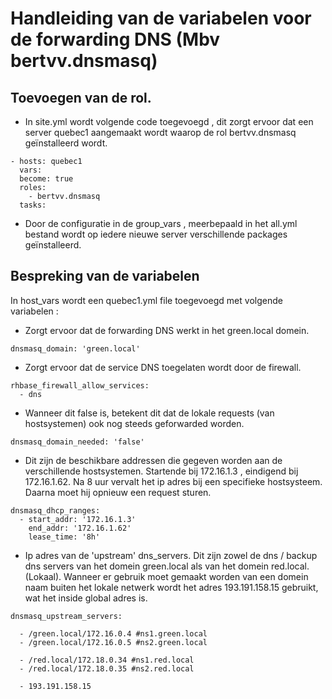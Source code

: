 # Handleiding van de variabelen voor de forwarding DNS (Mbv bertvv.dnsmasq)

## Toevoegen van de rol.

- In site.yml wordt volgende code toegevoegd , dit zorgt ervoor dat een server quebec1 aangemaakt wordt waarop de rol bertvv.dnsmasq geïnstalleerd wordt. 

```
- hosts: quebec1
  vars:
  become: true
  roles:
    - bertvv.dnsmasq
  tasks:
```

- Door de configuratie in de group_vars , meerbepaald in het all.yml bestand wordt op iedere nieuwe server
verschillende packages geïnstalleerd. 

## Bespreking van de variabelen

In host_vars wordt een quebec1.yml file toegevoegd met volgende variabelen : 

- Zorgt ervoor dat de forwarding DNS werkt in het green.local domein.

```
dnsmasq_domain: 'green.local'
```

- Zorgt ervoor dat de service DNS toegelaten wordt door de firewall.

```
rhbase_firewall_allow_services:
  - dns
```

- Wanneer dit false is, betekent dit dat de lokale requests (van hostsystemen) ook nog steeds geforwarded worden. 

```
dnsmasq_domain_needed: 'false'
```

- Dit zijn de beschikbare addressen die gegeven worden aan de verschillende hostsystemen.
Startende bij 172.16.1.3 , eindigend bij 172.16.1.62.
Na 8 uur vervalt het ip adres bij een specifieke hostsysteem. Daarna moet hij opnieuw een request sturen.

```
dnsmasq_dhcp_ranges:
  - start_addr: '172.16.1.3'
    end_addr: '172.16.1.62'
    lease_time: '8h'
```

- Ip adres van de 'upstream' dns_servers. Dit zijn zowel de dns / backup dns servers van het domein green.local 
als van het domein red.local. (Lokaal). Wanneer er gebruik moet gemaakt worden van een domein naam buiten het 
lokale netwerk wordt het adres 193.191.158.15 gebruikt, wat het inside global adres is. 

```
dnsmasq_upstream_servers:

  - /green.local/172.16.0.4 #ns1.green.local
  - /green.local/172.16.0.5 #ns2.green.local

  - /red.local/172.18.0.34 #ns1.red.local
  - /red.local/172.18.0.35 #ns2.red.local

  - 193.191.158.15
```
